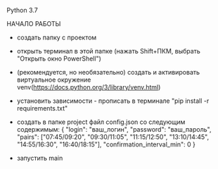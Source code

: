 Python 3.7

НАЧАЛО РАБОТЫ
 - создать папку с проектом
 - открыть терминал в этой папке (нажать Shift+ПКМ, выбрать "Открыть окно PowerShell")
 - (рекомендуется, но необязательно) создать и активировать виртуальное окружение venv(https://docs.python.org/3/library/venv.html)
 - установить зависимости - прописать в терминале "pip install -r requirements.txt"
 - создать в папке project файл config.json со следующим содержимым:
{
    "login": "ваш_логин",
    "password": "ваш_пароль",
    "pairs": ["07:45/09:20", "09:30/11:05", "11:15/12:50", "13:10/14:45", "14:55/16:30", "16:40/18:15"],
    "confirmation_interval_min": 0
}

 - запустить main
